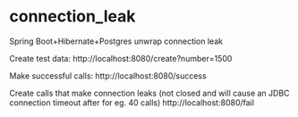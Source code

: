 # connection_leak
Spring Boot+Hibernate+Postgres unwrap connection leak


Create test data:
http://localhost:8080/create?number=1500

Make successful calls:
http://localhost:8080/success

Create calls that make connection leaks (not closed and will cause an JDBC connection timeout after for eg. 40 calls)
http://localhost:8080/fail
